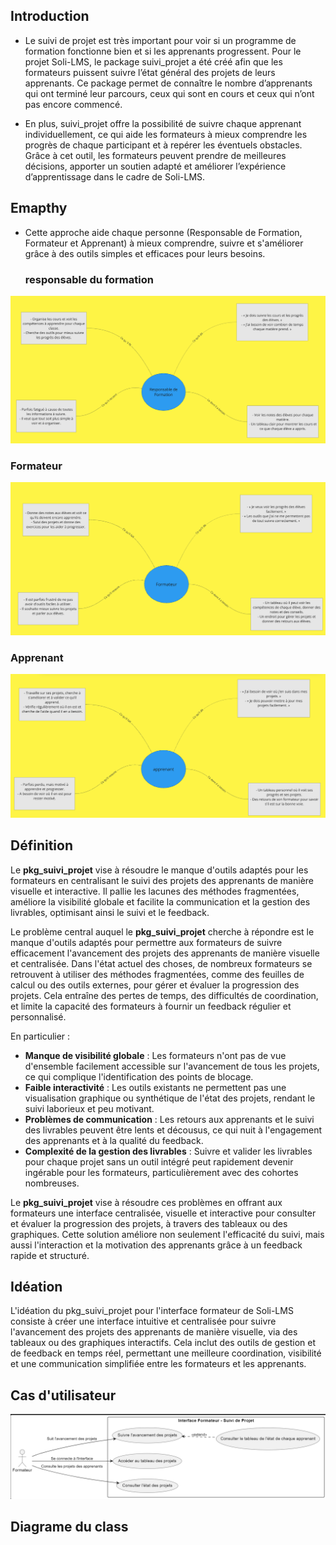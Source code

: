 ## Introduction

- Le suivi de projet est très important pour voir si un programme de formation fonctionne bien et si les apprenants progressent. Pour le projet Soli-LMS, le package suivi_projet a été créé afin que les formateurs puissent suivre l’état général des projets de leurs apprenants. Ce package permet de connaître le nombre d’apprenants qui ont terminé leur parcours, ceux qui sont en cours et ceux qui n’ont pas encore commencé.

- En plus, suivi_projet offre la possibilité de suivre chaque apprenant individuellement, ce qui aide les formateurs à mieux comprendre les progrès de chaque participant et à repérer les éventuels obstacles. Grâce à cet outil, les formateurs peuvent prendre de meilleures décisions, apporter un soutien adapté et améliorer l’expérience d’apprentissage dans le cadre de Soli-LMS.

## Emapthy 
 - Cette approche aide chaque personne (Responsable de Formation, Formateur et Apprenant) à mieux comprendre, suivre et s'améliorer grâce à des outils simples et efficaces pour leurs besoins.


   ### responsable du formation

 ![Soli-lms](../docs/image/responsable-empathy.png "ux-design")

   ### Formateur

  ![Soli-lms](../docs/image/formateur-empathy.png "ux-design")

   ### Apprenant
 ![Soli-lms](../docs/image/apprenant-empathy.png "ux-design")

## Définition 

Le **pkg_suivi_projet** vise à résoudre le manque d'outils adaptés pour les formateurs en centralisant le suivi des projets des apprenants de manière visuelle et interactive. Il pallie les lacunes des méthodes fragmentées, améliore la visibilité globale et facilite la communication et la gestion des livrables, optimisant ainsi le suivi et le feedback.


Le problème central auquel le **pkg_suivi_projet** cherche à répondre est le manque d'outils adaptés pour permettre aux formateurs de suivre efficacement l'avancement des projets des apprenants de manière visuelle et centralisée. Dans l'état actuel des choses, de nombreux formateurs se retrouvent à utiliser des méthodes fragmentées, comme des feuilles de calcul ou des outils externes, pour gérer et évaluer la progression des projets. Cela entraîne des pertes de temps, des difficultés de coordination, et limite la capacité des formateurs à fournir un feedback régulier et personnalisé.

En particulier :
- **Manque de visibilité globale** : Les formateurs n'ont pas de vue d'ensemble facilement accessible sur l'avancement de tous les projets, ce qui complique l'identification des points de blocage.
- **Faible interactivité** : Les outils existants ne permettent pas une visualisation graphique ou synthétique de l'état des projets, rendant le suivi laborieux et peu motivant.
- **Problèmes de communication** : Les retours aux apprenants et le suivi des livrables peuvent être lents et décousus, ce qui nuit à l'engagement des apprenants et à la qualité du feedback.
- **Complexité de la gestion des livrables** : Suivre et valider les livrables pour chaque projet sans un outil intégré peut rapidement devenir ingérable pour les formateurs, particulièrement avec des cohortes nombreuses.

Le **pkg_suivi_projet** vise à résoudre ces problèmes en offrant aux formateurs une interface centralisée, visuelle et interactive pour consulter et évaluer la progression des projets, à travers des tableaux ou des graphiques. Cette solution améliore non seulement l'efficacité du suivi, mais aussi l'interaction et la motivation des apprenants grâce à un feedback rapide et structuré.

## Idéation

L'idéation du pkg_suivi_projet pour l'interface formateur de Soli-LMS consiste à créer une interface intuitive et centralisée pour suivre l'avancement des projets des apprenants de manière visuelle, via des tableaux ou des graphiques interactifs. Cela inclut des outils de gestion et de feedback en temps réel, permettant une meilleure coordination, visibilité et une communication simplifiée entre les formateurs et les apprenants.

## Cas d'utilisateur

 ![Soli-lms](../docs/image/use_case.png "ux-design")

## Diagrame du class

